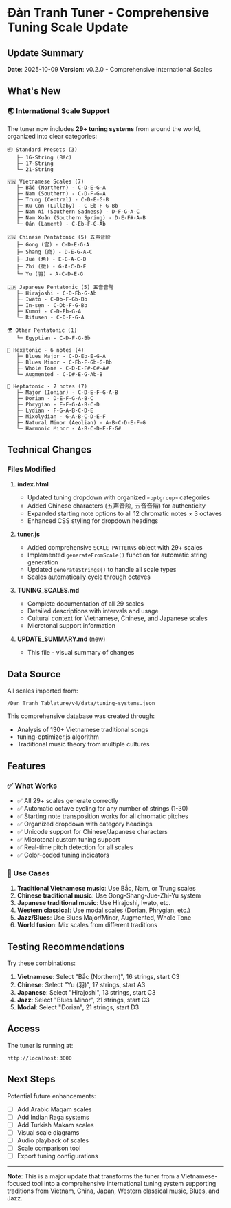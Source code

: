 # Đàn Tranh Tuner - Comprehensive Tuning Scale Update

## Update Summary
**Date**: 2025-10-09
**Version**: v0.2.0 - Comprehensive International Scales

## What's New

### 🌏 International Scale Support
The tuner now includes **29+ tuning systems** from around the world, organized into clear categories:

```
📦 Standard Presets (3)
   ├─ 16-String (Bắc)
   ├─ 17-String
   └─ 21-String

🇻🇳 Vietnamese Scales (7)
   ├─ Bắc (Northern) - C-D-E-G-A
   ├─ Nam (Southern) - C-D-F-G-A
   ├─ Trung (Central) - C-D-E-G-B
   ├─ Ru Con (Lullaby) - C-Eb-F-G-Bb
   ├─ Nam Ai (Southern Sadness) - D-F-G-A-C
   ├─ Nam Xuân (Southern Spring) - D-E-F#-A-B
   └─ Oán (Lament) - C-Eb-F-G-Ab

🇨🇳 Chinese Pentatonic (5) 五声音阶
   ├─ Gong (宫) - C-D-E-G-A
   ├─ Shang (商) - D-E-G-A-C
   ├─ Jue (角) - E-G-A-C-D
   ├─ Zhi (徵) - G-A-C-D-E
   └─ Yu (羽) - A-C-D-E-G

🇯🇵 Japanese Pentatonic (5) 五音音階
   ├─ Hirajoshi - C-D-Eb-G-Ab
   ├─ Iwato - C-Db-F-Gb-Bb
   ├─ In-sen - C-Db-F-G-Bb
   ├─ Kumoi - C-D-Eb-G-A
   └─ Ritusen - C-D-F-G-A

🌍 Other Pentatonic (1)
   └─ Egyptian - C-D-F-G-Bb

🎵 Hexatonic - 6 notes (4)
   ├─ Blues Major - C-D-Eb-E-G-A
   ├─ Blues Minor - C-Eb-F-Gb-G-Bb
   ├─ Whole Tone - C-D-E-F#-G#-A#
   └─ Augmented - C-D#-E-G-Ab-B

🎼 Heptatonic - 7 notes (7)
   ├─ Major (Ionian) - C-D-E-F-G-A-B
   ├─ Dorian - D-E-F-G-A-B-C
   ├─ Phrygian - E-F-G-A-B-C-D
   ├─ Lydian - F-G-A-B-C-D-E
   ├─ Mixolydian - G-A-B-C-D-E-F
   ├─ Natural Minor (Aeolian) - A-B-C-D-E-F-G
   └─ Harmonic Minor - A-B-C-D-E-F-G#
```

## Technical Changes

### Files Modified
1. **index.html**
   - Updated tuning dropdown with organized `<optgroup>` categories
   - Added Chinese characters (五声音阶, 五音音階) for authenticity
   - Expanded starting note options to all 12 chromatic notes × 3 octaves
   - Enhanced CSS styling for dropdown headings

2. **tuner.js**
   - Added comprehensive `SCALE_PATTERNS` object with 29+ scales
   - Implemented `generateFromScale()` function for automatic string generation
   - Updated `generateStrings()` to handle all scale types
   - Scales automatically cycle through octaves

3. **TUNING_SCALES.md**
   - Complete documentation of all 29 scales
   - Detailed descriptions with intervals and usage
   - Cultural context for Vietnamese, Chinese, and Japanese scales
   - Microtonal support information

4. **UPDATE_SUMMARY.md** (new)
   - This file - visual summary of changes

## Data Source

All scales imported from:
```
/Dan Tranh Tablature/v4/data/tuning-systems.json
```

This comprehensive database was created through:
- Analysis of 130+ Vietnamese traditional songs
- tuning-optimizer.js algorithm
- Traditional music theory from multiple cultures

## Features

### ✅ What Works
- ✅ All 29+ scales generate correctly
- ✅ Automatic octave cycling for any number of strings (1-30)
- ✅ Starting note transposition works for all chromatic pitches
- ✅ Organized dropdown with category headings
- ✅ Unicode support for Chinese/Japanese characters
- ✅ Microtonal custom tuning support
- ✅ Real-time pitch detection for all scales
- ✅ Color-coded tuning indicators

### 🎯 Use Cases
1. **Traditional Vietnamese music**: Use Bắc, Nam, or Trung scales
2. **Chinese traditional music**: Use Gong-Shang-Jue-Zhi-Yu system
3. **Japanese traditional music**: Use Hirajoshi, Iwato, etc.
4. **Western classical**: Use modal scales (Dorian, Phrygian, etc.)
5. **Jazz/Blues**: Use Blues Major/Minor, Augmented, Whole Tone
6. **World fusion**: Mix scales from different traditions

## Testing Recommendations

Try these combinations:
1. **Vietnamese**: Select "Bắc (Northern)", 16 strings, start C3
2. **Chinese**: Select "Yu (羽)", 17 strings, start A3
3. **Japanese**: Select "Hirajoshi", 13 strings, start C3
4. **Jazz**: Select "Blues Minor", 21 strings, start C3
5. **Modal**: Select "Dorian", 21 strings, start D3

## Access

The tuner is running at:
```
http://localhost:3000
```

## Next Steps

Potential future enhancements:
- [ ] Add Arabic Maqam scales
- [ ] Add Indian Raga systems
- [ ] Add Turkish Makam scales
- [ ] Visual scale diagrams
- [ ] Audio playback of scales
- [ ] Scale comparison tool
- [ ] Export tuning configurations

---

**Note**: This is a major update that transforms the tuner from a Vietnamese-focused tool into a comprehensive international tuning system supporting traditions from Vietnam, China, Japan, Western classical music, Blues, and Jazz.

